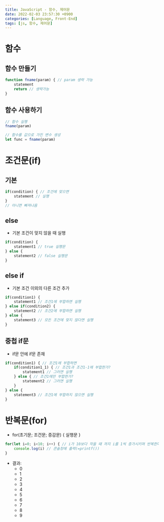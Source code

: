 ```yaml
---
title: JavaScript - 함수, 제어문
date: 2022-02-03 23:57:30 +0900
categories: [Language, Front-End]
tags: [js, 함수, 제어문]
---
```


# 함수

## 함수 만들기

```javascript
function fname(param) { // param 생략 가능
    statement
    return // 생략가능
}
```

## 함수 사용하기

```javascript
// 함수 실행
fname(param)

// 함수를 값으로 가진 변수 생성
let func = fname(param)
```

# 조건문(if)

## 기본

```javascript
if(condition) { // 조건에 맞으면
    statement // 실행
}
// 아니면 빠져나옴
```

## else

- 기본 조건이 맞지 않을 때 실행

```javascript
if(condition) {
    statement1 // true 실행문
} else {
    statement2 // false 실행문
}
```

## else if

- 기본 조건 이외의 다른 조건 추가

```javascript
if(condition1) {
    statement1 // 조건1에 부합하면 실행
} else if(condition2) {
    statement2 // 조건2에 부합하면 실행
} else {
    statement3 // 모든 조건에 맞지 않다면 실행
}
```

## 중첩 if문

- if문 안에 if문 존재

```javascript
if(condition1) { // 조건1에 부합하면
    if(condition1_1) { // 조건1과 조건1-1에 부합한가?
        statement1 // 그러면 실행
    } else { // 조건1에만 부합한가?
        statement2 // 그러면 실행
    }
} else {
    statement3 // 조건1에 부합하지 않으면 실행
}
```

# 반복문(for)

- for(초기문; 조건문; 증감문) { 실행문 }<br>

```javascript
for(let i=0; i<10; i++) { // i가 10보다 작을 때 까지 i를 1씩 증가시키며 반복한다.
    console.log(i) // 콘솔창에 출력(=printf())
}
```

  - 결과:
    - 0
    - 1
    - 2
    - 3
    - 4
    - 5
    - 6
    - 7
    - 8
    - 9
